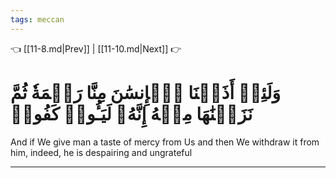 ```yaml
---
tags: meccan
---
```


👈 [[11-8.md|Prev]] | [[11-10.md|Next]] 👉

# وَلَئِنۡ أَذَقۡنَا ٱلۡإِنسَٰنَ مِنَّا رَحۡمَةٗ ثُمَّ نَزَعۡنَٰهَا مِنۡهُ إِنَّهُۥ لَيَـُٔوسٞ كَفُورٞ

And if We give man a taste of mercy from Us and then We withdraw it from him, indeed, he is despairing and ungrateful

---

